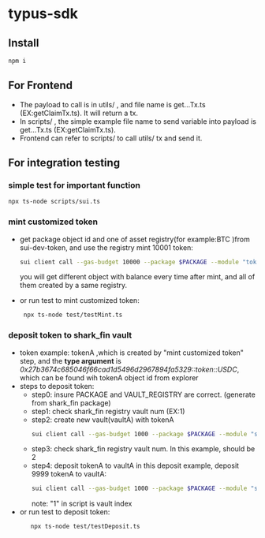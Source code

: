 # typus-sdk

## Install

```bash
npm i 
```
## For Frontend
* The payload to call is in utils/ , and file name is get...Tx.ts (EX:getClaimTx.ts). It will return a tx. 
* In scripts/ , the simple example file name to send variable into payload is get...Tx.ts (EX:getClaimTx.ts). 
* Frontend can refer to scripts/ to call utils/ tx and send it.
## For integration testing
### simple test for important function

```bash
npx ts-node scripts/sui.ts 
```
### mint customized token
- get package object id and one of asset registry(for example:BTC )from sui-dev-token, and use the registry mint 10001 token:
    
    ```bash
    sui client call --gas-budget 10000 --package $PACKAGE --module "token_btc" --function "mint" --args $REGISTRY 10001
    ```
    
    you will get different object with balance every time after mint, and all of them created by a same registry.
- or run test to mint customized token:
   ```bash
    npx ts-node test/testMint.ts   
    ```
### deposit token to shark_fin vault
- token example: tokenA ,which is created by "mint customized token" step, and the **type argument** is *0x27b3674c685046f66cad1d5496d2967894fa5329::token::USDC*, which can be found wih tokenA object id from explorer
- steps to deposit token:
    - step0: insure PACKAGE and VAULT_REGISTRY are correct. (generate from shark_fin package)
    - step1: check shark_fin registry vault num (EX:1)
    - step2: create new vault(vaultA) with tokenA
        ```bash
        sui client call --gas-budget 1000 --package $PACKAGE --module "shark_fin" --function "new_shark_fin_vault" --type-args 0x27b3674c685046f66cad1d5496d2967894fa5329::token::USDC --args $VAULT_REGISTRY 1671344789 true 1 10
        ```
    - step3: check shark_fin registry vault num. In this example, should be 2
    - step4: deposit tokenA to vaultA
    in this deposit example, deposit 9999 tokenA to vaultA: 
        ```bash
        sui client call --gas-budget 1000 --package $PACKAGE --module "shark_fin" --function "deposit" --type-args 0x27b3674c685046f66cad1d5496d2967894fa5329::token::USDC --args $VAULT_REGISTRY 1 true $TOKENAID 9999
        ```
        note: "1" in script is vault index
- or run test to deposit token:
     ```bash
        npx ts-node test/testDeposit.ts
    ```
